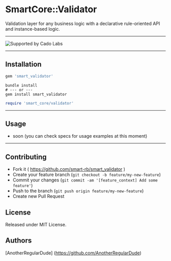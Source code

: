 # SmartCore::Validator

Validation layer for any business logic with a declarative rule-oriented API and instance-based logic.

---

<img src="https://github.com/Cado-Labs/cado-labs-resources/blob/main/cado_labs_supporting_rounded.svg" alt="Supported by Cado Labs" />

---

## Installation

```ruby
gem 'smart_validator'
```

```shell
bundle install
# --- or ---
gem install smart_validator
```

```ruby
require 'smart_core/validator'
```

---

## Usage

- soon (you can check specs for usage examples at this moment)

---

## Contributing

- Fork it ( https://github.com/smart-rb/smart_validator )
- Create your feature branch (`git checkout -b feature/my-new-feature`)
- Commit your changes (`git commit -am '[feature_context] Add some feature'`)
- Push to the branch (`git push origin feature/my-new-feature`)
- Create new Pull Request

## License

Released under MIT License.

## Authors

[AnotherRegularDude] (https://github.com/AnotherRegularDude)
